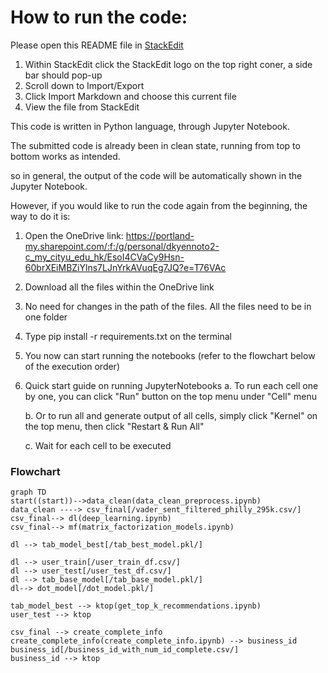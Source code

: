 ﻿# How to run the code:

Please open this README file in [StackEdit](https://stackedit.io/app#) 

 1. Within StackEdit click the StackEdit logo on the top right coner, a side bar should pop-up
 2. Scroll down to Import/Export
 3. Click Import Markdown and choose this current file
 4. View the file from StackEdit
	
This code is written in Python language, through Jupyter Notebook. 

The submitted code is already been in clean state, running from top to bottom works as intended.

so in general, the output of the code will be automatically shown in the
Jupyter Notebook. 

However, if you would like to run the code again 
from the beginning, the way to do it is:

1. Open the OneDrive link: 
https://portland-my.sharepoint.com/:f:/g/personal/dkyennoto2-c_my_cityu_edu_hk/EsoI4CVaCy9Hsn-60brXEiMBZiYlns7LJnYrkAVuqEg7JQ?e=T76VAc

2. Download all the files within the OneDrive link
3. No need for changes in the path of the files. All the files need to be in one folder  

4. Type pip install -r requirements.txt on the terminal
5. You now can start running the notebooks (refer to the flowchart below of the execution order)
6. Quick start guide on running JupyterNotebooks
	a. To run each cell one by one, you can click "Run" button on the top menu under "Cell" menu
	
	b. Or to run all and generate output of all cells, simply click "Kernel" on the top menu, then click "Restart & 	  Run All"
	
	c. Wait for each cell to be executed

###  Flowchart
```mermaid
graph TD
start((start))-->data_clean(data_clean_preprocess.ipynb)
data_clean ----> csv_final[/vader_sent_filtered_philly_295k.csv/]
csv_final--> dl(deep_learning.ipynb)
csv_final--> mf(matrix_factorization_models.ipynb)

dl --> tab_model_best[/tab_best_model.pkl/]

dl --> user_train[/user_train_df.csv/]
dl --> user_test[/user_test_df.csv/]
dl --> tab_base_model[/tab_base_model.pkl/]
dl--> dot_model[/dot_model.pkl/]

tab_model_best --> ktop(get_top_k_recommendations.ipynb)
user_test --> ktop

csv_final --> create_complete_info
create_complete_info(create_complete_info.ipynb) --> business_id
business_id[/business_id_with_num_id_complete.csv/] 
business_id --> ktop

```

